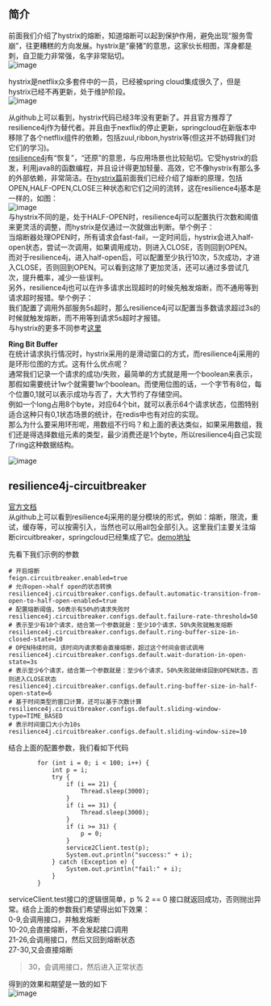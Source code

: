 ## 简介    
前面我们介绍了hystrix的熔断，知道熔断可以起到保护作用，避免出现“服务雪崩”，往更糟糕的方向发展。hystrix是“豪猪”的意思，这家伙长相图，浑身都是刺，自卫能力非常强，名字非常贴切。     
![image]()   

hystrix是netflix众多套件中的一员，已经被spring cloud集成很久了，但是hystrix已经不再更新，处于维护阶段。     
![image]()   

从github上可以看到，hystrix代码已经3年没有更新了。并且官方推荐了resilience4j作为替代者。并且由于nexflix的停止更新，springcloud在新版本中移除了各个netflix组件的依赖，包括zuul,ribbon,hystrix等(但这并不妨碍我们对它们的学习)。      
[resilience4j](https://github.com/resilience4j/resilience4j)有“恢复”，“还原”的意思，与应用场景也比较贴切。它受hystrix的启发，利用java8的函数编程，并且设计得更加轻量、高效，它不像hystrix有那么多的外部依赖，非常简洁。在[hystrix篇]()前面我们已经介绍了熔断的原理，包括OPEN,HALF-OPEN,CLOSE三种状态和它们之间的流转，这在resilience4j基本是一样的，如图：  
![image]()  
与hystrix不同的是，处于HALF-OPEN时，resilience4j可以配置执行次数和阈值来更灵活的调整，而hystrix是仅通过一次就做出判断。举个例子：  
当熔断器处理OPEN时，所有请求会fast-fail，一定时间后，hystrix会进入half-open状态，尝试一次调用，如果调用成功，则进入CLOSE，否则回到OPEN。  
而对于resilience4j，进入half-open后，可以配置至少执行10次，5次成功，才进入CLOSE，否则回到OPEN。可以看到这除了更加灵活，还可以通过多尝试几次，提升概率，减少一些误判。  
另外，resilience4j也可以在许多请求出现超时的时候先触发熔断，而不通用等到请求超时报错。举个例子：  
我们配置了调用外部服务5s超时，那么resilience4j可以配置当多数请求超过3s的时候就触发熔断，而不用等到请求5s超时才报错。  
与hystrix的更多不同参考[这里](https://resilience4j.readme.io/docs/comparison-to-netflix-hystrix)     

**Ring Bit Buffer**   
在统计请求执行情况时，hystrix采用的是滑动窗口的方式，而resilience4j采用的是环形位图的方式。这有什么优点呢？    
通常我们记录一个请求的成功/失败，最简单的方式就是用一个boolean来表示，那假如需要统计1w个就需要1w个boolean。而使用位图的话，一个字节有8位，每个位置0,1就可以表示成功与否了，大大节约了存储空间。  
例如一个long占用8个byte，对应64个bit，就可以表示64个请求状态，位图特别适合这种只有0,1状态场景的统计，在redis中也有对应的实现。  
那么为什么要采用环形呢，用数组不行吗？和上面的表达类似，如果采用数组，我们还是得选择数组元素的类型，最少消费还是1个byte，所以resilience4j自己实现了ring这种数据结构。  

![image]()  

## resilience4j-circuitbreaker
[官方文档](https://resilience4j.readme.io/v0.17.0/docs/circuitbreaker)     
从github上可以看到resilience4j采用的是分模块的形式，例如：熔断，限流，重试，缓存等，可以按需引入，当然也可以用all包全部引入。这里我们主要关注熔断circuitbreaker，springcloud已经集成了它。[demo地址](https://github.com/resilience4j/resilience4j-spring-cloud2-demo)    

先看下我们示例的参数
```
# 开启熔断
feign.circuitbreaker.enabled=true
# 允许open->half open的状态转换
resilience4j.circuitbreaker.configs.default.automatic-transition-from-open-to-half-open-enabled=true
# 配置熔断阈值，50表示有50%的请求失败时
resilience4j.circuitbreaker.configs.default.failure-rate-threshold=50
# 表示至少有10个请求，结合第一个参数就是：至少10个请求，50%失败就触发熔断
resilience4j.circuitbreaker.configs.default.ring-buffer-size-in-closed-state=10
# OPEN持续时间，该时间内请求都会直接熔断，超过这个时间会尝试调用
resilience4j.circuitbreaker.configs.default.wait-duration-in-open-state=3s
# 表示至少6个请求，结合第一个参数就是：至少6个请求，50%失败就继续回到OPEN状态，否则进入CLOSE状态
resilience4j.circuitbreaker.configs.default.ring-buffer-size-in-half-open-state=6  
# 基于时间类型的窗口计算，还可以基于次数计算  
resilience4j.circuitbreaker.configs.default.sliding-window-type=TIME_BASED  
# 表示时间窗口大小为10s
resilience4j.circuitbreaker.configs.default.sliding-window-size=10   
```

结合上面的配置参数，我们看如下代码  
```
        for (int i = 0; i < 100; i++) {
			int p = i;
			try {				
				if (i == 21) {
					Thread.sleep(3000);
				}
				if (i == 31) {
					Thread.sleep(3000);
				}
				if (i >= 31) {
					p = 0;
				}
				service2Client.test(p);
				System.out.println("success:" + i);
			} catch (Exception e) {
				System.out.println("fail:" + i);
			}
		}
```
serviceClient.test接口的逻辑很简单，p % 2 == 0 接口就返回成功，否则抛出异常。结合上面的参数我们希望得出如下效果：  
0-9,会调用接口，并触发熔断  
10-20,会直接熔断，不会发起接口调用    
21-26,会调用接口，然后又回到熔断状态  
27-30,又会直接熔断  
>30，会调用接口，然后进入正常状态    

得到的效果和期望是一致的如下  
![image]()    







